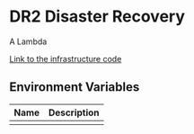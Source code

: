 # DR2 Disaster Recovery

A Lambda

[Link to the infrastructure code](https://github.com/nationalarchives/dr2-terraform-environments)

## Environment Variables

| Name | Description |
|------|-------------|
|      |             |
